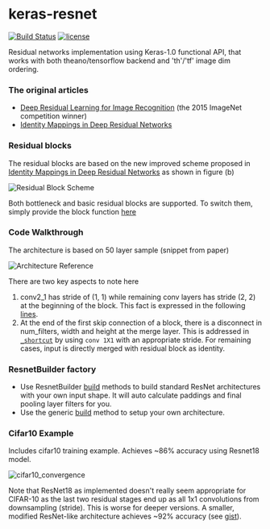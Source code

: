 # keras-resnet
[![Build Status](https://travis-ci.org/raghakot/keras-resnet.svg?branch=master)](https://travis-ci.org/raghakot/keras-resnet)
[![license](https://img.shields.io/github/license/mashape/apistatus.svg?maxAge=2592000)](https://github.com/raghakot/keras-resnet/blob/master/LICENSE)

Residual networks implementation using Keras-1.0 functional API, that works with 
both theano/tensorflow backend and 'th'/'tf' image dim ordering.

### The original articles
 * [Deep Residual Learning for Image Recognition](http://arxiv.org/abs/1512.03385) (the 2015 ImageNet competition winner)
 * [Identity Mappings in Deep Residual Networks](http://arxiv.org/abs/1603.05027)

### Residual blocks
The residual blocks are based on the new improved scheme proposed in [Identity Mappings in Deep Residual Networks](http://arxiv.org/abs/1603.05027) as shown in figure (b)

![Residual Block Scheme](images/residual_block.png?raw=true "Residual Block Scheme")

Both bottleneck and basic residual blocks are supported. To switch them, simply provide the block function [here](https://github.com/raghakot/keras-resnet/blob/master/resnet.py#L109)

### Code Walkthrough
The architecture is based on 50 layer sample (snippet from paper)

![Architecture Reference](images/architecture.png?raw=true "Architecture Reference")

There are two key aspects to note here

 1. conv2_1 has stride of (1, 1) while remaining conv layers has stride (2, 2) at the beginning of the block. This fact is expressed in the following [lines](https://github.com/raghakot/keras-resnet/blob/master/resnet.py#L63-L65).
 2. At the end of the first skip connection of a block, there is a disconnect in num_filters, width and height at the merge layer. This is addressed in [`_shortcut`](https://github.com/raghakot/keras-resnet/blob/master/resnet.py#L41) by using `conv 1X1` with an appropriate stride.
 For remaining cases, input is directly merged with residual block as identity.

### ResnetBuilder factory
- Use ResnetBuilder [build](https://github.com/raghakot/keras-resnet/blob/master/resnet.py#L135-L153) methods to build standard ResNet architectures with your own input shape. It will auto calculate paddings and final pooling layer filters for you.
- Use the generic [build](https://github.com/raghakot/keras-resnet/blob/master/resnet.py#L99) method to setup your own architecture.

### Cifar10 Example

Includes cifar10 training example. Achieves ~86% accuracy using Resnet18 model.

![cifar10_convergence](images/convergence.png?raw=true "Convergence on cifar10")

Note that ResNet18 as implemented doesn't really seem appropriate for CIFAR-10 as the last two residual stages end up 
as all 1x1 convolutions from downsampling (stride). This is worse for deeper versions. A smaller, modified ResNet-like 
architecture achieves ~92% accuracy (see [gist](https://gist.github.com/JefferyRPrice/c1ecc3d67068c8d9b3120475baba1d7e)). 
